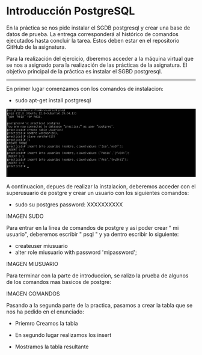 # Introducción PostgreSQL

En la práctica se nos pide instalar el SGDB postgresql y crear una base de datos de prueba. La entrega corresponderá al histórico de comandos ejecutados hasta concluir la tarea. Estos deben estar en el repositorio GitHub de la asignatura.

Para la realización del ejercicio, dberemos acceder a la máquina virtual que se nos a asignado para la realización de las prácticas de la asignatura. El objetivo principal de la práctica es instalar el SGBD postgresql.

-----------------------------------------------------------------------------------------------------------------------------------------------------------------------------------

En primer lugar comenzamos con los comandos de instalacion: 

  * sudo apt-get install postgresql

![Imagen IaaS](Postgre_Intro/insert.jpg)

A continuacion, depues de realizar la instalacion, deberemos acceder con el superusuario de postgre y crear un usuario con los siguientes comandos:

  * sudo su postgres password: XXXXXXXXXX
 
 IMAGEN SUDO 
 
 Para entrar en la línea de comandos de postgre y así poder crear " mi usuario", deberemos escribir " psql " y ya dentro escribir lo siguiente: 
 
  * createuser miusuario
  * alter role miusuario with password 'mipassword';
 
 
 IMAGEN MIUSUARIO
 
 Para terminar con la parte de introduccion, se ralizo la prueba de algunos de los comandos mas basicos de postgre: 
 
 IMAGEN COMANDOS
 
 
 Pasando a la segunda parte de la practica, pasamos a crear la tabla que se nos ha pedido en el enunciado:
 
  * Priemro Creamos la tabla



  * En segundo lugar realizamos los insert



  * Mostramos la tabla resultante
 
 
 




